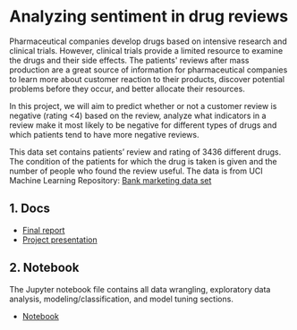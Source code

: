 # Analyzing sentiment in drug reviews

Pharmaceutical companies develop drugs based on intensive research and clinical trials. However, clinical trials provide a limited resource to examine the drugs and their side effects. The patients' reviews after mass production are a great source of information for pharmaceutical companies to learn more about customer reaction to their products, discover potential problems before they occur, and better allocate their resources. 

In this project, we will aim to predict whether or not a customer review is negative (rating <4) based on the review, analyze what indicators in a review make it most likely to be negative for different types of drugs and which patients tend to have more negative reviews.

This data set contains patients’ review and rating of 3436 different drugs. The condition of the patients for which the drug is taken is given and the number of people who found the review useful. The data is from UCI Machine Learning Repository:
[Bank marketing data set](https://archive.ics.uci.edu/ml/datasets/Drug+Review+Dataset+%28Drugs.com%29)
## 1. Docs
- [Final report](https://github.com/atshirazi/Drug_review/blob/main/docs/Drug%20review%20project%20report.pdf)
- [Project presentation](https://github.com/atshirazi/Drug_review/blob/main/docs/Drug_review_presentation.pdf)
## 2. Notebook
The Jupyter notebook file contains all data wrangling, exploratory data analysis, modeling/classification, and model tuning sections.
- [Notebook](https://github.com/atshirazi/Drug_review/blob/main/Notebook/Analyzing%20sentiment%20in%20drug%20reviews.ipynb)
